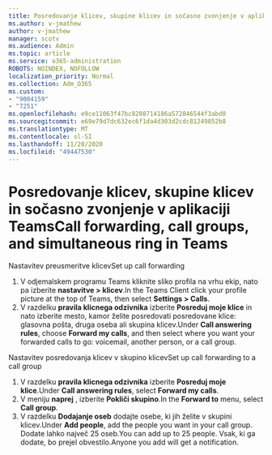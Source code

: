 ```yaml
---
title: Posredovanje klicev, skupine klicev in sočasno zvonjenje v aplikaciji Teams
ms.author: v-jmathew
author: v-jmathew
manager: scotv
ms.audience: Admin
ms.topic: article
ms.service: o365-administration
ROBOTS: NOINDEX, NOFOLLOW
localization_priority: Normal
ms.collection: Adm_O365
ms.custom:
- "9004159"
- "7251"
ms.openlocfilehash: e9ce11063f47bc8208714186a572846544f3abd0
ms.sourcegitcommit: e69e79d7dc632ec6f1da4d303d2cdc81249852b8
ms.translationtype: MT
ms.contentlocale: sl-SI
ms.lasthandoff: 11/20/2020
ms.locfileid: "49447530"
---
```

# <a name="call-forwarding-call-groups-and-simultaneous-ring-in-teams"></a><span data-ttu-id="36668-102">Posredovanje klicev, skupine klicev in sočasno zvonjenje v aplikaciji Teams</span><span class="sxs-lookup"><span data-stu-id="36668-102">Call forwarding, call groups, and simultaneous ring in Teams</span></span>

<span data-ttu-id="36668-103">Nastavitev preusmeritve klicev</span><span class="sxs-lookup"><span data-stu-id="36668-103">Set up call forwarding</span></span>

1. <span data-ttu-id="36668-104">V odjemalskem programu Teams kliknite sliko profila na vrhu ekip, nato pa izberite **nastavitve > klicev**.</span><span class="sxs-lookup"><span data-stu-id="36668-104">In the Teams Client click your profile picture at the top of Teams, then select **Settings > Calls**.</span></span>
2. <span data-ttu-id="36668-105">V razdelku **pravila klicnega odzivnika** izberite **Posreduj moje klice** in nato izberite mesto, kamor želite posredovati posredovane klice: glasovna pošta, druga oseba ali skupina klicev.</span><span class="sxs-lookup"><span data-stu-id="36668-105">Under **Call answering rules**, choose **Forward my calls**, and then select where you want your forwarded calls to go: voicemail, another person, or a call group.</span></span>

<span data-ttu-id="36668-106">Nastavitev posredovanja klicev v skupino klicev</span><span class="sxs-lookup"><span data-stu-id="36668-106">Set up call forwarding to a call group</span></span>

1. <span data-ttu-id="36668-107">V razdelku **pravila klicnega odzivnika** izberite **Posreduj moje klice**.</span><span class="sxs-lookup"><span data-stu-id="36668-107">Under **Call answering rules**, select **Forward my calls**.</span></span>
2. <span data-ttu-id="36668-108">V meniju **naprej** , izberite **Pokliči skupino**.</span><span class="sxs-lookup"><span data-stu-id="36668-108">In the **Forward to** menu, select **Call group**.</span></span>
3. <span data-ttu-id="36668-109">V razdelku **Dodajanje oseb** dodajte osebe, ki jih želite v skupini klicev.</span><span class="sxs-lookup"><span data-stu-id="36668-109">Under **Add people**, add the people you want in your call group.</span></span> <span data-ttu-id="36668-110">Dodate lahko največ 25 oseb.</span><span class="sxs-lookup"><span data-stu-id="36668-110">You can add up to 25 people.</span></span> <span data-ttu-id="36668-111">Vsak, ki ga dodate, bo prejel obvestilo.</span><span class="sxs-lookup"><span data-stu-id="36668-111">Anyone you add will get a notification.</span></span>
